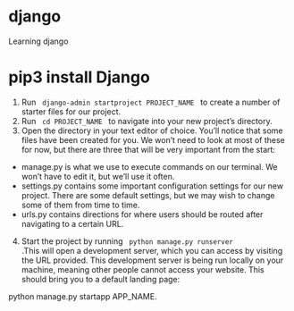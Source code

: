 # django
 Learning django

 # pip3 install Django

1. Run <code> django-admin startproject PROJECT_NAME </code> to create a number of starter files for our project.
2. Run <code> cd PROJECT_NAME </code> to navigate into your new project’s directory.
3. Open the directory in your text editor of choice. You’ll notice that some files have been created for you. We won’t need to look at most of these for now, but there are three that will be very important from the start:
- manage.py is what we use to execute commands on our terminal. We won’t have to edit it, but we’ll use it often.
- settings.py contains some important configuration settings for our new project. There are some default settings, but we may wish to change some of them from time to time.
- urls.py contains directions for where users should be routed after navigating to a certain URL.
4. Start the project by running <code> python manage.py runserver </code> .This will open a development server, which you can access by visiting the URL provided. This development server is being run locally on your machine, meaning other people cannot access your website. This should bring you to a default landing page:

python manage.py startapp APP_NAME.